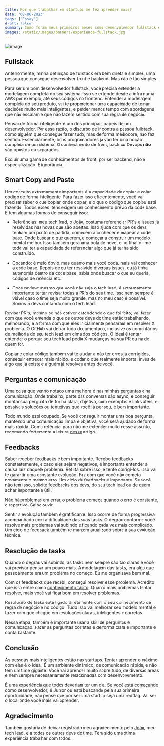 ```yaml
---
title: Por que trabalhar em startups me fez aprender mais?
date: '08-06-2022'
tags: ['Essay']
draft: false
summary: Como foram meus primeiros meses como desenvolvedor fullstack em uma startup
images: /static/images/banners/experience-fullstack.jpg
---
```


![image](/static/images/banners/experience-fullstack.jpg)

## Fullstack

Anteriormente, minha definiçao de fullstack era bem direta e simples, uma pessoa que consegue desenvolver front e backend. Mas não é tão simples.

Para ser um bom desenvolvedor fullstack, você precisa entender a modelagem completa do seu sistema. Isso se extende desde a infra numa AWS por exemplo, até seus códigos no frontend. Entender a modelagem completa do seu produto, vai te proporcionar uma capacidade de tomar decisões muito mais inteligentes, e perder menos tempo com abordagens que não escalam e que não fazem sentido com sua regra de negócio. 

Pensar de forma inteligente, é um dos principais papeis de um desenvolvedor. Por essa razão, o discurso de ir contra a pessoa fullstack, como alguém que consegue fazer tudo, mas de forma medíocore, não faz sentido. Essencialmente, bons programadores já vão ter uma noção completa de um sistema. O conhecimento de front, back ou Devops **não** são opostos ou separados. 

Excluir uma gama de conhecimentos de front, por ser backend, não é especialização. É ignorância.

## Smart Copy and Paste

Um conceito extremamente importante é a capacidade de copiar e colar código de forma inteligente.
Para fazer isso eficientemente, você vai precisar saber o que copiar, onde copiar, e o que o código que copiou está fazendo. Todos esses itens exigem um conhecimento prévio da code base. E tem algumas formas de conseguir isso:

- Referências: meu tech lead, o [João](https://twitter.com/jgcmarins), costuma referenciar PR's e issues já resolvidas nas novas que são abertas. Isso ajuda com que os devs tenham um ponto de partida, comecem a conhecer e mapear a code base. Onde buscar o que querem, e começar a construir um modelo mental melhor. Isso também gera uma bola de neve, e no final o time todo vai ter a capacidade de referenciar algo que já tenha sido construído.

- Codando: é meio óbvio, mas quanto mais você coda, mais vai conhecer a code base. Depois de eu ter resolvido diversas issues, eu já tinha autonomia dentro da code base, sabia onde buscar o que eu queria, códigos de refência etc.

- Code review: mesmo que você não seja o tech lead, é extremamente importante tentar revisar todas a PR's do seu time. Isso nem sempre é viável caso o time seja muito grande, mas no meu caso é possível. Somos 5 devs contando com o tech lead. 

Revisar PR's, mesmo se não estiver entendendo o que foi feito, vai fazer com que você entenda o que os outros devs do time estão trabalhando, melhorando, e a forma com que eles inicialmente pensaram em resolver X problema. O GitHub vai deixar tudo documentado, inclusive os comentários de melhoria do seu tech lead em cima dos códigos. O ideal é tentar entender o porque seu tech lead pediu X mudanças na sua PR ou na de quem for.

Copiar e colar código também vai te ajudar a não ter erros já corrigidos, conseguir entregar mais rápido, e codar o que realmente importa, invés de algo que já existe e alguém já resolveu antes de você.

## Perguntas e comunicação

Uma coisa que venho notado uma melhora é nas minhas perguntas e na comunicação. Onde trabalho, parte das conversas são async, e conseguir montar sua pergunta de forma clara, objetiva, com exemplos e links úteis, e possíveis soluções ou tentetivas que você já pensou, é bem importante.

Todo mundo está ocupado. Se você conseguir montar uma boa pergunta, mantendo uma comunicação limpa e objetiva, você será ajudado de forma mais rápida. Como refência, para não me extender muito nesse assunto, recomendo fortemente a leitura [desse](http://www.catb.org/esr/faqs/smart-questions.html) artigo.

## Feedbacks

Saber receber feedbacks é bem importante.
Recebo feedbacks constantemente, e caso eles sejam negativos, é importante entender a causa raiz daquele problema. Reflita sobre isso, e tente corrigi-los. Isso vai te garantir uma constante evolução. Faz com que você não cometa novamente o mesmo erro. Um ciclo de feedbacks é importante. Se você não tem isso, solicite feedbacks dos devs, do seu tech lead ou de quem achar importante e útil.

Não há problemas em errar, o problema começa quando o erro é constante, e repetitivo. Saiba ouvir.

Sentir a evolução também é gratificante. Isso ocorre de forma progressiva acompanhado com a dificuldade das suas tasks. O degrau conforme você resolve mais problemas vai subindo e ficando cada vez mais complicado. Um ciclo de feedback também te mantem atualizado sobre a sua evolução técnica. 

## Resolução de tasks

Quando o degrau vai subindo, as tasks nem sempre são tão claras e você vai precisar pensar um pouco mais.
A modelagem das tasks, era algo que pessoalmente era um problema no começo. Eu me organizava bem mal. 

Com os feedbacks que recebi, consegui resolver esse problema. Acredito que isso entre como [conhecimento tácito](https://en.wikipedia.org/wiki/Tacit_knowledge). Quanto mais problemas tentar resolver, mais você vai ficar bom em resolver problemas.

Resolução de tasks está ligado diretamente com o seu conhecimento da regra de negócio e no código. Tudo isso vai melhorar seu modelo mental e fazer com que chegue em resoluções claras, inteligentes e corretas.

Nessa etapa, também é importante usar a skill de perguntas e comunicação. Fazer as perguntas corretas e de forma clara é importante e conta bastante.

## Conclusão

As pessoas mais inteligentes estão nas startups. Tentar aprender o máximo com elas é o ideal. É um ambiente dinâmico, de comunicação rápida, e não tem um time gigante. Você vai aprender muito sobre tudo, de diversas áreas e nem sempre necessariamente relacionadas com desenvolvimento.

É uma experiência que todos deveriam ter um dia. Se você está começando como desenvolvedor, é Junior ou está buscando pela sua primeira oportunidade, não pense que por ser uma startup seja uma redflag. Vai ser o local onde você mais vai aprender.

## Agradecimento

Também gostaria de deixar registrado meu agradecimento pelo [João](https://twitter.com/jgcmarins), meu tech lead, e a todos os outros devs do time. Tem sido uma ótima experiência trabalhar com todos.
